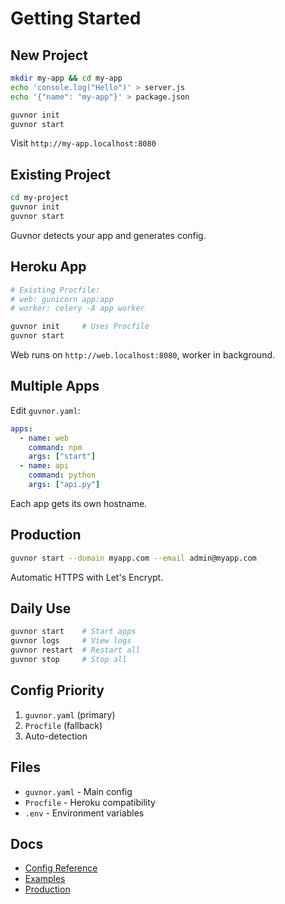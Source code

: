 # Getting Started

## New Project

```bash
mkdir my-app && cd my-app
echo 'console.log("Hello")' > server.js
echo '{"name": "my-app"}' > package.json

guvnor init
guvnor start
```

Visit `http://my-app.localhost:8080`

## Existing Project

```bash
cd my-project
guvnor init
guvnor start
```

Guvnor detects your app and generates config.

## Heroku App

```bash
# Existing Procfile:
# web: gunicorn app:app
# worker: celery -A app worker

guvnor init     # Uses Procfile
guvnor start
```

Web runs on `http://web.localhost:8080`, worker in background.

## Multiple Apps

Edit `guvnor.yaml`:

```yaml
apps:
  - name: web
    command: npm
    args: ["start"]
  - name: api  
    command: python
    args: ["api.py"]
```

Each app gets its own hostname.

## Production

```bash
guvnor start --domain myapp.com --email admin@myapp.com
```

Automatic HTTPS with Let's Encrypt.

## Daily Use

```bash
guvnor start    # Start apps
guvnor logs     # View logs  
guvnor restart  # Restart all
guvnor stop     # Stop all
```

## Config Priority

1. `guvnor.yaml` (primary)
2. `Procfile` (fallback)
3. Auto-detection

## Files

- `guvnor.yaml` - Main config
- `Procfile` - Heroku compatibility
- `.env` - Environment variables

## Docs

- [Config Reference](configuration.md)
- [Examples](examples.md)
- [Production](systemd.md)